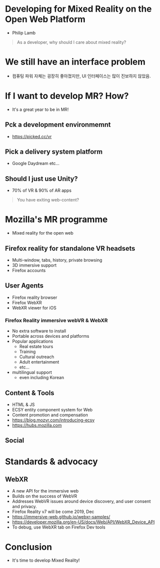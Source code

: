 # Developing for Mixed Reality on the Open Web Platform
- Philip Lamb

> As a developer, why should I care about mixed reality?

# We still have an interface problem
- 컴퓨팅 파워 자체는 굉장히 좋아졌지만, UI 인터페이스는 많이 진보하지 않았음.

# If I want to develop MR? How?
- It's a great year to be in MR!

## Pck a development environmemnt
- https://picked.cc/vr

## Pick a delivery system platform
- Google Daydream etc...

## Should I just use Unity?
- 70% of VR & 90% of AR apps

> You have exiting web-content?

# Mozilla's MR programme
- Mixed reality for the open web

## Firefox reality for standalone VR headsets
- Multi-window, tabs, history, private browsing
- 3D immersive support
- Firefox accounts

## User Agents
- Firefox reality browser
- Firefox WebXR
- WebXR viewer for iOS

### Firefox Reality immersive webVR & WebXR
- No extra software to install
- Portable across devices and platforms
- Popular applications
   - Real estate tours
   - Training
   - Cultural outreach
   - Adult entertainment
   - etc...
- multilingual support
   - even including Korean

## Content & Tools
- HTML & JS
- ECSY entity component system for Web
- Content promotion and compensation
- https://blog.mozvr.com/introducing-ecsy
- https://hubs.mozilla.com

## Social

# Standards & advocacy

## WebXR
- A new API for the immersive web
- Builds on the success of WebVR
- Addresses WebVR issues around device discovery, and user consent and privacy.
- Firefox Reality v7 will be come 2019, Dec
- https://immersive-web.github.io/webxr-samples/
- https://developer.mozilla.org/en-US/docs/Web/API/WebXR_Device_API
- To debug, use WebXR tab on Firefox Dev tools

# Conclusion
- It's time to develop Mixed Reality!

